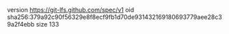 version https://git-lfs.github.com/spec/v1
oid sha256:379a92c90f56329e8f8ecf9fb1d70de931432169180693779aee28c39a2f4ebb
size 133
